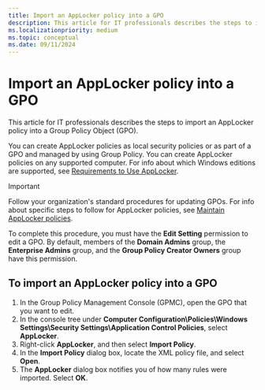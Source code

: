 ```yaml
---
title: Import an AppLocker policy into a GPO
description: This article for IT professionals describes the steps to import an AppLocker policy into a Group Policy Object (GPO).
ms.localizationpriority: medium
ms.topic: conceptual
ms.date: 09/11/2024
---
```


# Import an AppLocker policy into a GPO

This article for IT professionals describes the steps to import an AppLocker policy into a Group Policy Object (GPO).

You can create AppLocker policies as local security policies or as part of a GPO and managed by using Group Policy. You can create AppLocker policies on any supported computer. For info about which Windows editions are supported, see [Requirements to Use AppLocker](requirements-to-use-applocker.md).

> [!IMPORTANT]
> Follow your organization's standard procedures for updating GPOs. For info about specific steps to follow for AppLocker policies, see [Maintain AppLocker policies](maintain-applocker-policies.md).

To complete this procedure, you must have the **Edit Setting** permission to edit a GPO. By default, members of the **Domain Admins** group, the **Enterprise Admins** group, and the **Group Policy Creator Owners** group have this permission.

## To import an AppLocker policy into a GPO

1. In the Group Policy Management Console (GPMC), open the GPO that you want to edit.
2. In the console tree under **Computer Configuration\\Policies\\Windows Settings\\Security Settings\\Application Control Policies**, select **AppLocker**.
3. Right-click **AppLocker**, and then select **Import Policy**.
4. In the **Import Policy** dialog box, locate the XML policy file, and select **Open**.
5. The **AppLocker** dialog box notifies you of how many rules were imported. Select **OK**.
